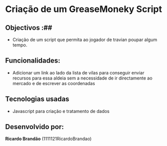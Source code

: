 # Criação de um GreaseMoneky Script  #

## Objectivos :##
- Criação de um script que permita ao jogador de travian poupar algum tempo.

## Funcionalidades: ##
- Adicionar um link ao lado da lista de vilas para conseguir enviar recursos para essa aldeia sem a necessidade de ir directamente ao mercado e de escrever as coordenadas

## Tecnologias usadas ##
- Javascript para criação e tratamento de dados

## Desenvolvido por: ##
**Ricardo Brandão** (1111121RicardoBrandao)
